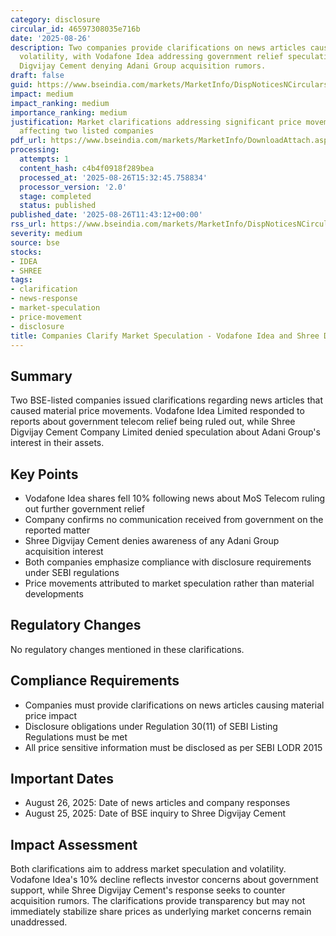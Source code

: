 ```yaml
---
category: disclosure
circular_id: 46597308035e716b
date: '2025-08-26'
description: Two companies provide clarifications on news articles causing market
  volatility, with Vodafone Idea addressing government relief speculation and Shree
  Digvijay Cement denying Adani Group acquisition rumors.
draft: false
guid: https://www.bseindia.com/markets/MarketInfo/DispNoticesNCirculars.aspx?Noticeid={3EF84C4C-BFCA-4C62-976C-07CB2044DB6D}&noticeno=20250826-15&dt=08/26/2025&icount=15&totcount=56&flag=0
impact: medium
impact_ranking: medium
importance_ranking: medium
justification: Market clarifications addressing significant price movements and speculation
  affecting two listed companies
pdf_url: https://www.bseindia.com/markets/MarketInfo/DownloadAttach.aspx?id=20250826-15&attachedId=43fce8e6-d373-494e-9b28-6b023af3aff1
processing:
  attempts: 1
  content_hash: c4b4f0918f289bea
  processed_at: '2025-08-26T15:32:45.758834'
  processor_version: '2.0'
  stage: completed
  status: published
published_date: '2025-08-26T11:43:12+00:00'
rss_url: https://www.bseindia.com/markets/MarketInfo/DispNoticesNCirculars.aspx?Noticeid={3EF84C4C-BFCA-4C62-976C-07CB2044DB6D}&noticeno=20250826-15&dt=08/26/2025&icount=15&totcount=56&flag=0
severity: medium
source: bse
stocks:
- IDEA
- SHREE
tags:
- clarification
- news-response
- market-speculation
- price-movement
- disclosure
title: Companies Clarify Market Speculation - Vodafone Idea and Shree Digvijay Cement
---
```


## Summary

Two BSE-listed companies issued clarifications regarding news articles that caused material price movements. Vodafone Idea Limited responded to reports about government telecom relief being ruled out, while Shree Digvijay Cement Company Limited denied speculation about Adani Group's interest in their assets.

## Key Points

- Vodafone Idea shares fell 10% following news about MoS Telecom ruling out further government relief
- Company confirms no communication received from government on the reported matter
- Shree Digvijay Cement denies awareness of any Adani Group acquisition interest
- Both companies emphasize compliance with disclosure requirements under SEBI regulations
- Price movements attributed to market speculation rather than material developments

## Regulatory Changes

No regulatory changes mentioned in these clarifications.

## Compliance Requirements

- Companies must provide clarifications on news articles causing material price impact
- Disclosure obligations under Regulation 30(11) of SEBI Listing Regulations must be met
- All price sensitive information must be disclosed as per SEBI LODR 2015

## Important Dates

- August 26, 2025: Date of news articles and company responses
- August 25, 2025: Date of BSE inquiry to Shree Digvijay Cement

## Impact Assessment

Both clarifications aim to address market speculation and volatility. Vodafone Idea's 10% decline reflects investor concerns about government support, while Shree Digvijay Cement's response seeks to counter acquisition rumors. The clarifications provide transparency but may not immediately stabilize share prices as underlying market concerns remain unaddressed.